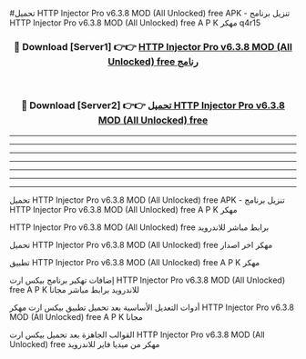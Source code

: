 #تحميل HTTP Injector Pro v6.3.8 MOD (All Unlocked) free  APK - تنزيل برنامج HTTP Injector Pro v6.3.8 MOD (All Unlocked) free  A P K مهكر q4r15 



<div align="center">
<h3>🔴 Download [Server1] 👉👉 <a href="https://apkdownload10.web.app/?title=HTTP Injector Pro v6.3.8 MOD (All Unlocked) free ">HTTP Injector Pro v6.3.8 MOD (All Unlocked) free  رنامج</a></h3><br>

<h3>🔴 Download [Server2] 👉👉 <a href="https://apkdownload10.web.app/?title=HTTP Injector Pro v6.3.8 MOD (All Unlocked) free ">تحميل HTTP Injector Pro v6.3.8 MOD (All Unlocked) free  </a></h3>
</div>


----------------------------------------------------------

----------------------------------------------------------

----------------------------------------------------------

----------------------------------------------------------

----------------------------------------------------------

----------------------------------------------------------

----------------------------------------------------------

تحميل HTTP Injector Pro v6.3.8 MOD (All Unlocked) free  APK - تنزيل برنامج HTTP Injector Pro v6.3.8 MOD (All Unlocked) free  A P K مهكر

HTTP Injector Pro v6.3.8 MOD (All Unlocked) free  برابط مباشر للاندرويد

تحميل HTTP Injector Pro v6.3.8 MOD (All Unlocked) free  مهكر اخر اصدار

تطبيق HTTP Injector Pro v6.3.8 MOD (All Unlocked) free  A P K مهكر

إضافات تهكير برنامج بيكس ارت HTTP Injector Pro v6.3.8 MOD (All Unlocked) free  A P K للاندرويد برابط مباشر مجانا

أدوات التعديل الأساسية بعد تحميل تطبيق بيكس ارت مهكر HTTP Injector Pro v6.3.8 MOD (All Unlocked) free  A P K مجانا

القوالب الجاهزة بعد تحميل بيكس ارت HTTP Injector Pro v6.3.8 MOD (All Unlocked) free  مهكر من ميديا فاير للاندرويد


